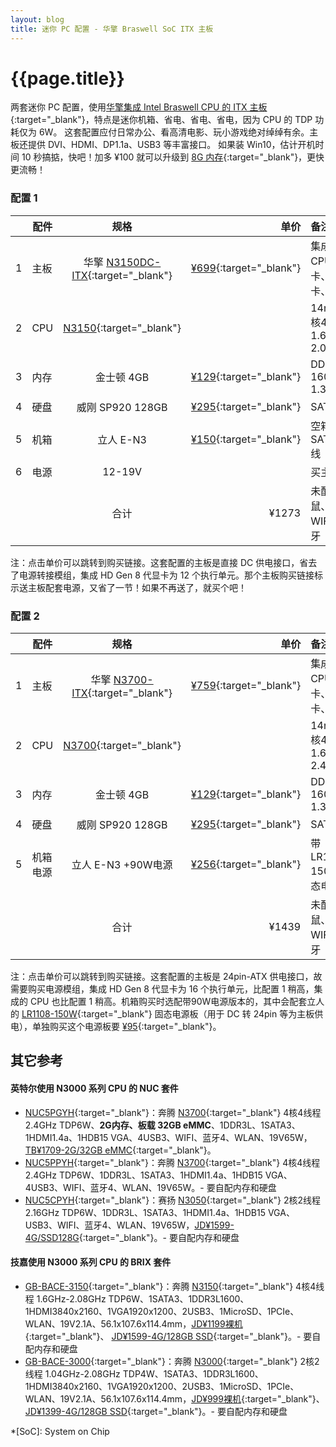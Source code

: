 ```yaml
---
layout: blog
title: 迷你 PC 配置 - 华擎 Braswell SoC ITX 主板
---
```


{{page.title}}
========

两套迷你 PC 配置，使用[华擎集成 Intel Braswell CPU 的 ITX 主板](http://www.asrock.com/mb/index.asp?s=Intel%20CPU){:target="_blank"}，特点是迷你机箱、省电、省电、省电，因为 CPU 的 TDP 功耗仅为 6W。
这套配置应付日常办公、看高清电影、玩小游戏绝对绰绰有余。主板还提供 DVI、HDMI、DP1.1a、USB3 等丰富接口。
如果装 Win10，估计开机时间 10 秒搞掂，快吧！加多 ¥100 就可以升级到 [8G 内存](http://item.jd.com/1066754.html){:target="_blank"}，更快更流畅！

### 配置 1

||配件|规格|单价|备注
|---|---|:---:|---:|:---
|1|主板|华擎 [N3150DC-ITX]{:target="_blank"}|[¥699][P1S1]{:target="_blank"}|集成CPU、网卡、声卡、显卡
|2|CPU|[N3150]{:target="_blank"}||14nm 4核4线程 1.6GHz-2.08GHz
|3|内存|金士顿 4GB|[¥129][P1S3]{:target="_blank"}|DDR3L-1600 1.35v
|4|硬盘|威刚 SP920 128GB|[¥295][P1S4]{:target="_blank"}|SATA3
|5|机箱|立人 E-N3|[¥150][P1S5]{:target="_blank"}|空箱+ SATA3 线
|6|电源|12-19V||买主板送
|||合计|¥1273|未配键鼠、WIFI、蓝牙

注：点击单价可以跳转到购买链接。这套配置的主板是直接 DC 供电接口，省去了电源转接模组，集成 HD Gen 8 代显卡为 12 个执行单元。那个主板购买链接标示送主板配套电源，又省了一节！如果不再送了，就买个吧！


### 配置 2

||配件|规格|单价|备注
|---|---|:---:|---:|:---
|1|主板|华擎 [N3700-ITX]{:target="_blank"}|[¥759][P2S1]{:target="_blank"}|集成CPU、网卡、声卡、显卡
|2|CPU|[N3700]{:target="_blank"}||14nm 4核4线程 1.6GHz-2.4GHz
|3|内存|金士顿 4GB|[¥129][P1S3]{:target="_blank"}|DDR3L-1600 1.35v
|4|硬盘|威刚 SP920 128GB|[¥295][P1S4]{:target="_blank"}|SATA3
|5|机箱电源|立人 E-N3 +90W电源|[¥256][P1S5]{:target="_blank"}|带 LR1108-150W 固态电源板
|||合计|¥1439|未配键鼠、WIFI、蓝牙

注：点击单价可以跳转到购买链接。这套配置的主板是 24pin-ATX 供电接口，故需要购买电源模组，集成 HD Gen 8 代显卡为 16 个执行单元，比配置 1 稍高，集成的 CPU 也比配置 1 稍高。机箱购买时选配带90W电源版本的，其中会配套立人的 [LR1108-150W][P2S7]{:target="_blank"} 固态电源板（用于 DC 转 24pin 等为主板供电），单独购买这个电源板要 [¥95][P2S7]{:target="_blank"}。


## 其它参考

#### 英特尔使用 N3000 系列 CPU 的 NUC 套件
- [NUC5PGYH]{:target="_blank"}：奔腾 [N3700]{:target="_blank"} 4核4线程 2.4GHz TDP6W、**2G内存、板载 32GB eMMC**、1DDR3L、1SATA3、1HDMI1.4a、1HDB15 VGA、4USB3、WIFI、蓝牙4、WLAN、19V65W，[TB¥1709-2G/32GB eMMC](https://item.taobao.com/item.htm?id=525688364676 "去淘宝买"){:target="_blank"}。
- [NUC5PPYH]{:target="_blank"}：奔腾 [N3700]{:target="_blank"} 4核4线程 2.4GHz TDP6W、1DDR3L、1SATA3、1HDMI1.4a、1HDB15 VGA、4USB3、WIFI、蓝牙4、WLAN、19V65W。- 要自配内存和硬盘
- [NUC5CPYH]{:target="_blank"}：赛扬 [N3050]{:target="_blank"} 2核2线程 2.16GHz TDP6W、1DDR3L、1SATA3、1HDMI1.4a、1HDB15 VGA、USB3、WIFI、蓝牙4、WLAN、19V65W，[JD¥1599-4G/SSD128G](http://item.jd.com/1724647430.html "去京东买"){:target="_blank"}。- 要自配内存和硬盘

#### 技嘉使用 N3000 系列 CPU 的 BRIX 套件
- [GB-BACE-3150]{:target="_blank"}：奔腾 [N3150]{:target="_blank"} 4核4线程 1.6GHz-2.08GHz TDP6W、1SATA3、1DDR3L1600、1HDMI3840x2160、1VGA1920x1200、2USB3、1MicroSD、1PCIe、WLAN、19V2.1A、56.1x107.6x114.4mm，[JD¥1199裸机](http://item.jd.com/1533406086.html "去京东买"){:target="_blank"}、
[JD¥1599-4G/128GB SSD](http://item.jd.com/1607153551.html "去京东买"){:target="_blank"}。- 要自配内存和硬盘
- [GB-BACE-3000]{:target="_blank"}：奔腾 [N3000]{:target="_blank"} 2核2线程 1.04GHz-2.08GHz TDP4W、1SATA3、1DDR3L1600、1HDMI3840x2160、1VGA1920x1200、2USB3、1MicroSD、1PCIe、WLAN、19V2.1A、56.1x107.6x114.4mm，[JD¥999裸机](http://item.jd.com/10014897493.html "去京东买"){:target="_blank"}、
[JD¥1399-4G/128GB SSD](http://item.jd.com/10014897496.html "去京东买"){:target="_blank"}。- 要自配内存和硬盘


[N3700-ITX]: http://www.asrock.com/mb/Intel/N3700-ITX "去官网查看"
[N3150DC-ITX]: http://www.asrock.com/mb/Intel/N3150DC-ITX "去官网查看"
[N3700]: http://ark.intel.com/zh-cn/products/87261/Intel-Pentium-Processor-N3700-2M-Cache-up-to-2_40-GHz "去官网查看"
[N3150]: http://ark.intel.com/ZH-cn/products/87258/Intel-Celeron-Processor-N3150-2M-Cache-up-to-2_08-GHz "去官网查看"
[N3050]: http://ark.intel.com/zh-cn/products/87257/Intel-Celeron-Processor-N3050-2M-Cache-up-to-2_16-GHz "去官网查看"
[N3000]: http://ark.intel.com/products/87259/Intel-Celeron-Processor-N3000-2M-Cache-up-to-2_08-GHz "去官网查看"
[P1S1]: https://detail.tmall.com/item.htm?id=525525537161 "去天猫买"
[P1S3]: http://item.jd.com/1031411.html "去京东买"
[P1S4]: https://detail.tmall.com/item.htm?id=38492221936 "去天猫买"
[P1S5]: https://detail.tmall.com/item.htm?id=36225444076 "去天猫买"
[P2S1]: https://detail.tmall.com/item.htm?id=524577730290 "去天猫买"
[P2S7]: https://detail.tmall.com/item.htm?id=36864372501 "去天猫买"
[NUC5PGYH]: http://www.intel.cn/content/www/cn/zh/nuc/nuc-kit-nuc5pgyh.html "去官网查看"
[NUC5PPYH]: http://www.intel.cn/content/www/cn/zh/nuc/nuc-kit-nuc5ppyh.html "去官网查看"
[NUC5CPYH]: http://www.intel.cn/content/www/cn/zh/nuc/nuc-kit-nuc5cpyh.html "去官网查看"

[GB-BACE-3150]: http://www.gigabyte.cn/products/product-page.aspx?pid=5568 "去官网查看"
[GB-BACE-3000]: http://www.gigabyte.cn/products/product-page.aspx?pid=5569 "去官网查看"

*[SoC]: System on Chip

